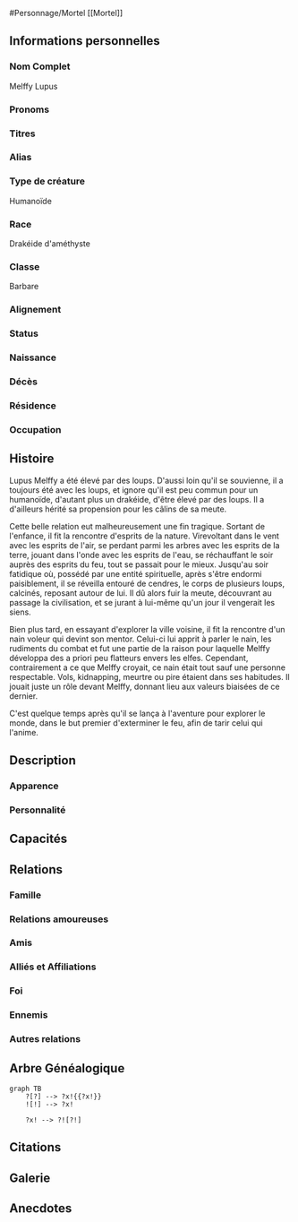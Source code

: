 #Personnage/Mortel [[Mortel]]

## Informations personnelles
### Nom Complet
Melffy Lupus
### Pronoms
### Titres
### Alias
### Type de créature
Humanoïde
### Race
Drakéide d'améthyste
### Classe
Barbare
### Alignement
### Status
### Naissance
### Décès
### Résidence
### Occupation

## Histoire
Lupus Melffy a été élevé par des loups. D'aussi loin qu'il se souvienne, il a toujours été avec les loups, et ignore qu'il est peu commun pour un humanoïde, d'autant plus un drakéide, d'être élevé par des loups. Il a d'ailleurs hérité sa propension pour les câlins de sa meute.

Cette belle relation eut malheureusement une fin tragique. Sortant de l'enfance, il fit la rencontre d'esprits de la nature. Virevoltant dans le vent avec les esprits de l'air, se perdant parmi les arbres avec les esprits de la terre, jouant dans l'onde avec les esprits de l'eau, se réchauffant le soir auprès des esprits du feu, tout se passait pour le mieux.
Jusqu'au soir fatidique où, possédé par une entité spirituelle, après s'être endormi paisiblement, il se réveilla entouré de cendres, le corps de plusieurs loups, calcinés, reposant autour de lui. Il dû alors fuir la meute, découvrant au passage la civilisation, et se jurant à lui-même qu'un jour il vengerait les siens.

Bien plus tard, en essayant d'explorer la ville voisine, il fit la rencontre d'un nain voleur qui devint son mentor. Celui-ci lui apprit à parler le nain, les rudiments du combat et fut une partie de la raison pour laquelle Melffy développa des a priori peu flatteurs envers les elfes.
Cependant, contrairement a ce que Melffy croyait, ce nain était tout sauf une personne respectable. Vols, kidnapping, meurtre ou pire étaient dans ses habitudes. Il jouait juste un rôle devant Melffy, donnant lieu aux valeurs biaisées de ce dernier.

C'est quelque temps après qu'il se lança à l'aventure pour explorer le monde, dans le but premier d'exterminer le feu, afin de tarir celui qui l'anime.

## Description
### Apparence

### Personnalité

## Capacités

## Relations
### Famille
### Relations amoureuses
### Amis
### Alliés et Affiliations
### Foi
### Ennemis
### Autres relations

## Arbre Généalogique
```mermaid
graph TB
    ?[?] --> ?x!{{?x!}}
    ![!] --> ?x!

    ?x! --> ?![?!]
```

## Citations

## Galerie

## Anecdotes